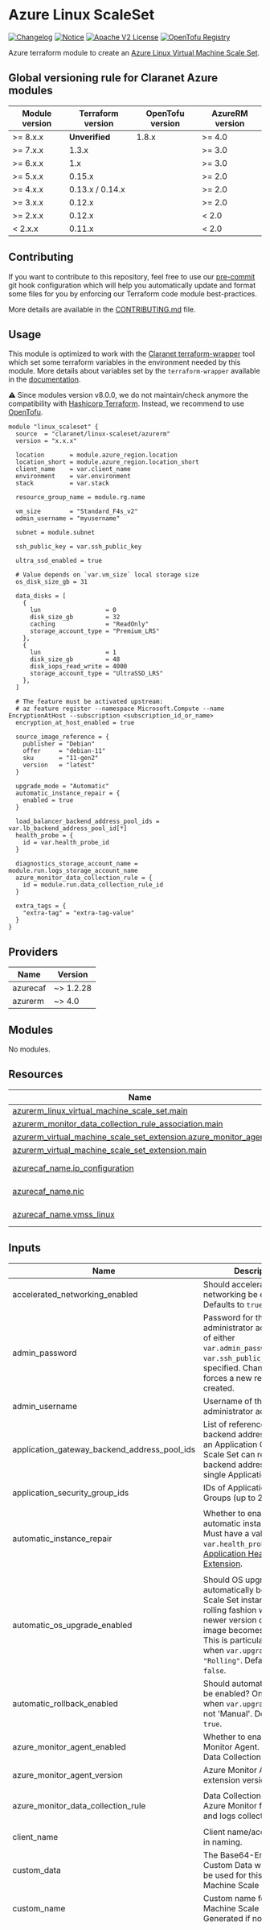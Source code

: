 # Azure Linux ScaleSet
[![Changelog](https://img.shields.io/badge/changelog-release-green.svg)](CHANGELOG.md) [![Notice](https://img.shields.io/badge/notice-copyright-blue.svg)](NOTICE) [![Apache V2 License](https://img.shields.io/badge/license-Apache%20V2-orange.svg)](LICENSE) [![OpenTofu Registry](https://img.shields.io/badge/opentofu-registry-yellow.svg)](https://search.opentofu.org/module/claranet/linux-scaleset/azurerm/)

Azure terraform module to create an [Azure Linux Virtual Machine Scale Set](https://azure.microsoft.com/en-us/services/virtual-machine-scale-sets/).

<!-- BEGIN_TF_DOCS -->
## Global versioning rule for Claranet Azure modules

| Module version | Terraform version | OpenTofu version | AzureRM version |
| -------------- | ----------------- | ---------------- | --------------- |
| >= 8.x.x       | **Unverified**    | 1.8.x            | >= 4.0          |
| >= 7.x.x       | 1.3.x             |                  | >= 3.0          |
| >= 6.x.x       | 1.x               |                  | >= 3.0          |
| >= 5.x.x       | 0.15.x            |                  | >= 2.0          |
| >= 4.x.x       | 0.13.x / 0.14.x   |                  | >= 2.0          |
| >= 3.x.x       | 0.12.x            |                  | >= 2.0          |
| >= 2.x.x       | 0.12.x            |                  | < 2.0           |
| <  2.x.x       | 0.11.x            |                  | < 2.0           |

## Contributing

If you want to contribute to this repository, feel free to use our [pre-commit](https://pre-commit.com/) git hook configuration
which will help you automatically update and format some files for you by enforcing our Terraform code module best-practices.

More details are available in the [CONTRIBUTING.md](./CONTRIBUTING.md#pull-request-process) file.

## Usage

This module is optimized to work with the [Claranet terraform-wrapper](https://github.com/claranet/terraform-wrapper) tool
which set some terraform variables in the environment needed by this module.
More details about variables set by the `terraform-wrapper` available in the [documentation](https://github.com/claranet/terraform-wrapper#environment).

⚠️ Since modules version v8.0.0, we do not maintain/check anymore the compatibility with
[Hashicorp Terraform](https://github.com/hashicorp/terraform/). Instead, we recommend to use [OpenTofu](https://github.com/opentofu/opentofu/).

```hcl
module "linux_scaleset" {
  source  = "claranet/linux-scaleset/azurerm"
  version = "x.x.x"

  location       = module.azure_region.location
  location_short = module.azure_region.location_short
  client_name    = var.client_name
  environment    = var.environment
  stack          = var.stack

  resource_group_name = module.rg.name

  vm_size        = "Standard_F4s_v2"
  admin_username = "myusername"

  subnet = module.subnet

  ssh_public_key = var.ssh_public_key

  ultra_ssd_enabled = true

  # Value depends on `var.vm_size` local storage size
  os_disk_size_gb = 31

  data_disks = [
    {
      lun                  = 0
      disk_size_gb         = 32
      caching              = "ReadOnly"
      storage_account_type = "Premium_LRS"
    },
    {
      lun                  = 1
      disk_size_gb         = 48
      disk_iops_read_write = 4000
      storage_account_type = "UltraSSD_LRS"
    },
  ]

  # The feature must be activated upstream:
  # az feature register --namespace Microsoft.Compute --name EncryptionAtHost --subscription <subscription_id_or_name>
  encryption_at_host_enabled = true

  source_image_reference = {
    publisher = "Debian"
    offer     = "debian-11"
    sku       = "11-gen2"
    version   = "latest"
  }

  upgrade_mode = "Automatic"
  automatic_instance_repair = {
    enabled = true
  }

  load_balancer_backend_address_pool_ids = var.lb_backend_address_pool_id[*]
  health_probe = {
    id = var.health_probe_id
  }

  diagnostics_storage_account_name = module.run.logs_storage_account_name
  azure_monitor_data_collection_rule = {
    id = module.run.data_collection_rule_id
  }

  extra_tags = {
    "extra-tag" = "extra-tag-value"
  }
}
```

## Providers

| Name | Version |
|------|---------|
| azurecaf | ~> 1.2.28 |
| azurerm | ~> 4.0 |

## Modules

No modules.

## Resources

| Name | Type |
|------|------|
| [azurerm_linux_virtual_machine_scale_set.main](https://registry.terraform.io/providers/hashicorp/azurerm/latest/docs/resources/linux_virtual_machine_scale_set) | resource |
| [azurerm_monitor_data_collection_rule_association.main](https://registry.terraform.io/providers/hashicorp/azurerm/latest/docs/resources/monitor_data_collection_rule_association) | resource |
| [azurerm_virtual_machine_scale_set_extension.azure_monitor_agent](https://registry.terraform.io/providers/hashicorp/azurerm/latest/docs/resources/virtual_machine_scale_set_extension) | resource |
| [azurerm_virtual_machine_scale_set_extension.main](https://registry.terraform.io/providers/hashicorp/azurerm/latest/docs/resources/virtual_machine_scale_set_extension) | resource |
| [azurecaf_name.ip_configuration](https://registry.terraform.io/providers/claranet/azurecaf/latest/docs/data-sources/name) | data source |
| [azurecaf_name.nic](https://registry.terraform.io/providers/claranet/azurecaf/latest/docs/data-sources/name) | data source |
| [azurecaf_name.vmss_linux](https://registry.terraform.io/providers/claranet/azurecaf/latest/docs/data-sources/name) | data source |

## Inputs

| Name | Description | Type | Default | Required |
|------|-------------|------|---------|:--------:|
| accelerated\_networking\_enabled | Should accelerated networking be enabled? Defaults to `true`. | `bool` | `true` | no |
| admin\_password | Password for the Scale Set administrator account. One of either `var.admin_password` or `var.ssh_public_key` must be specified. Changing this forces a new resource to be created. | `string` | `null` | no |
| admin\_username | Username of the Scale Set administrator account. | `string` | n/a | yes |
| application\_gateway\_backend\_address\_pool\_ids | List of references to backend address pools of an Application Gateway. A Scale Set can reference backend address pools of a single Application Gateway. | `list(string)` | `null` | no |
| application\_security\_group\_ids | IDs of Application Security Groups (up to 20). | `list(string)` | `null` | no |
| automatic\_instance\_repair | Whether to enable automatic instance repair. Must have a valid `var.health_probe.id` or an [Application Health Extension](https://learn.microsoft.com/en-us/azure/virtual-machine-scale-sets/virtual-machine-scale-sets-health-extension?tabs=rest-api). | <pre>object({<br/>    enabled      = optional(bool, false)<br/>    grace_period = optional(string, "PT10M")<br/>    action       = optional(string, "Replace")<br/>  })</pre> | `{}` | no |
| automatic\_os\_upgrade\_enabled | Should OS upgrades automatically be applied to Scale Set instances in a rolling fashion when a newer version of the OS image becomes available? This is particularly useful when `var.upgrade_mode = "Rolling"`. Defaults to `false`. | `bool` | `false` | no |
| automatic\_rollback\_enabled | Should automatic rollbacks be enabled? Only available when `var.upgrade_mode` is not 'Manual'. Defaults to `true`. | `bool` | `true` | no |
| azure\_monitor\_agent\_enabled | Whether to enable Azure Monitor Agent. Requires a Data Collection Rule ID. | `bool` | `true` | no |
| azure\_monitor\_agent\_version | Azure Monitor Agent extension version. | `string` | `"1.22"` | no |
| azure\_monitor\_data\_collection\_rule | Data Collection Rule ID from Azure Monitor for metrics and logs collection. | <pre>object({<br/>    id = string<br/>  })</pre> | `null` | no |
| client\_name | Client name/account used in naming. | `string` | n/a | yes |
| custom\_data | The Base64-Encoded Custom Data which should be used for this Virtual Machine Scale Set. | `string` | `null` | no |
| custom\_name | Custom name for the Virtual Machine Scale Sets. Generated if not set. | `string` | `null` | no |
| data\_disks | Definition of data disks to be attached to instances in the Scale Set. | <pre>list(object({<br/>    # name                    = string (unexpected status 400 (400 Bad Request) with error: InvalidParameter: Parameter 'dataDisk.name' is not allowed.)<br/>    lun                       = number<br/>    disk_size_gb              = number<br/>    create_option             = optional(string, "Empty")<br/>    caching                   = optional(string, "None")<br/>    storage_account_type      = optional(string, "StandardSSD_LRS")<br/>    disk_encryption_set_id    = optional(string)<br/>    disk_iops_read_write      = optional(string)<br/>    disk_mbps_read_write      = optional(string)<br/>    write_accelerator_enabled = optional(bool, false)<br/>  }))</pre> | `[]` | no |
| dcr\_custom\_name | Custom name for the Data Collection Rule association. | `string` | `null` | no |
| default\_tags\_enabled | Option to enable or disable default tags. | `bool` | `true` | no |
| diagnostics\_storage\_account\_name | Name of the Storage Account in which Scale Set boot diagnostics are stored. | `string` | `null` | no |
| dns\_servers | List of DNS servers. | `list(string)` | `null` | no |
| encryption\_at\_host\_enabled | Should all disks (including the temporary disk) attached to instances in the Scale Set be encrypted by enabling Encryption at Host? See [documentation](https://learn.microsoft.com/en-us/azure/virtual-machines/linux/disks-enable-host-based-encryption-cli#finding-supported-vm-sizes) for list of compatible VM sizes. Defaults to `true`. | `bool` | `true` | no |
| environment | Project environment. | `string` | n/a | yes |
| extensions | Extensions to add to the Scale Set. | <pre>list(object({<br/>    name                        = string<br/>    publisher                   = string<br/>    type                        = string<br/>    type_handler_version        = string<br/>    auto_upgrade_minor_version  = optional(bool, true)<br/>    automatic_upgrade_enabled   = optional(bool, false)<br/>    failure_suppression_enabled = optional(bool, false)<br/>    force_update_tag            = optional(string)<br/>    protected_settings          = optional(string)<br/>    provision_after_extensions  = optional(list(string))<br/>    settings                    = optional(string)<br/>  }))</pre> | `[]` | no |
| extra\_tags | Additional tags to associate with the Scale Set. | `map(string)` | `{}` | no |
| health\_probe | Specifies the identifier for the Load Balancer health probe. Required when `var.upgrade_mode = "Automatic" or "Rolling"`. | <pre>object({<br/>    id = string<br/>  })</pre> | `null` | no |
| identity | Identity block information as described in this [documentation](https://www.terraform.io/docs/providers/azurerm/r/linux_virtual_machine_scale_set.html#identity). | <pre>object({<br/>    type         = optional(string, "SystemAssigned")<br/>    identity_ids = optional(list(string))<br/>  })</pre> | `{}` | no |
| instance\_count | Number of instances in the Scale Set. Defaults to `2`. | `number` | `2` | no |
| ip\_configuration\_custom\_name | Custom name for the IP configuration of the network interfaces. Generated if not set. | `string` | `null` | no |
| ip\_forwarding\_enabled | Does this network interface support IP forwarding? Defaults to `false`. | `bool` | `false` | no |
| load\_balancer\_backend\_address\_pool\_ids | List of references to backend address pools of Load Balancers. A Scale Set can reference backend address pools of one public and one internal Load Balancer. | `list(string)` | `null` | no |
| load\_balancer\_inbound\_nat\_rules\_ids | List of references to inbound NAT rules for Load Balancers. | `list(string)` | `null` | no |
| location | Azure location. | `string` | n/a | yes |
| location\_short | Short string for Azure location. | `string` | n/a | yes |
| name\_prefix | Optional prefix for the generated name. | `string` | `""` | no |
| name\_suffix | Optional suffix for the generated name. | `string` | `""` | no |
| network\_security\_group | ID of the Network Security Group to be assigned to this network interface. | <pre>object({<br/>    id = string<br/>  })</pre> | `null` | no |
| nic\_custom\_name | Custom name for the network interfaces. Generated if not set. | `string` | `null` | no |
| os\_disk\_caching | OS disk caching requirements. Possible values are `None`, `ReadOnly` and `ReadWrite`. Defaults to `None`. | `string` | `"None"` | no |
| os\_disk\_encryption\_set\_id | ID of the Disk Encryption Set which should be used to encrypt the OS disk. Changing this forces a new resource to be created. | `string` | `null` | no |
| os\_disk\_managed\_disk\_type | Type of managed disk to create. Possible values are `Standard_LRS`, `StandardSSD_LRS`, `Premium_LRS`, `StandardSSD_ZRS` and `Premium_ZRS`. Defaults to `StandardSSD_LRS`. | `string` | `"StandardSSD_LRS"` | no |
| os\_disk\_size\_gb | Size of the OS disk in GB. | `number` | `32` | no |
| os\_disk\_write\_accelerator\_enabled | Whether to enable write accelerator for the OS disk. | `bool` | `false` | no |
| os\_ephemeral\_disk\_enabled | Whether OS disk is local ephemeral disk. See [documentation](https://learn.microsoft.com/en-us/azure/virtual-machines/ephemeral-os-disks). Changing this forces a new resource to be created. | `bool` | `true` | no |
| os\_ephemeral\_disk\_placement | Placement for the local ephemeral disk. Possibles values are `CacheDisk` and `ResourceDisk`. See [documentation](https://learn.microsoft.com/en-us/azure/virtual-machines/ephemeral-os-disks). Defaults to `ResourceDisk`. Changing this forces a new resource to be created. | `string` | `"ResourceDisk"` | no |
| overprovisioning\_enabled | Should Azure overprovision instances in this Scale Set? This means that multiple Virtual Machines will be provisioned and Azure will keep the instances which become available first, which improves provisioning success rates and improves deployment time. Defaults to `true`. | `bool` | `true` | no |
| resource\_group\_name | Resource Group name. | `string` | n/a | yes |
| rolling\_upgrade\_policy | Rolling upgrade policy. Only applicable when `var.upgrade_mode` is not 'Manual'. | <pre>object({<br/>    cross_zone_upgrades_enabled             = optional(bool)<br/>    max_batch_instance_percent              = optional(number, 25)<br/>    max_unhealthy_instance_percent          = optional(number, 25)<br/>    max_unhealthy_upgraded_instance_percent = optional(number, 25)<br/>    pause_time_between_batches              = optional(string, "PT30S")<br/>    prioritize_unhealthy_instances_enabled  = optional(bool)<br/>    maximum_surge_instances_enabled         = optional(bool)<br/>  })</pre> | `{}` | no |
| scale\_in\_force\_deletion\_enabled | Whether the instances chosen for removal should be force deleted when the Virtual Machine Scale Set is being scaled-in. | `bool` | `false` | no |
| scale\_in\_policy | The scale-in policy rule that decides which instances are chosen for removal when a Virtual Machine Scale Set is scaled-in. Possible values are `Default`, `NewestVM` and `OldestVM`. Defaults to `Default`. | `string` | `"Default"` | no |
| source\_image\_id | ID of the source image to use. One of either `var.source_image_id` or `var.source_image_reference` must be specified. Changing this forces a new resource to be created. | `string` | `null` | no |
| source\_image\_reference | Reference of the source image to use. One of either `var.source_image_id` or `var.source_image_reference` must be specified. Changing this forces a new resource to be created. | <pre>object({<br/>    publisher = string<br/>    offer     = string<br/>    sku       = string<br/>    version   = string<br/>  })</pre> | `null` | no |
| ssh\_private\_key | Private SSH key to be deployed on instances in the Scale set. | `string` | `null` | no |
| ssh\_public\_key | Public SSH key to be deployed on instances in the Scale set. One of either `var.admin_password` or `var.ssh_public_key` must be specified. Changing this forces a new resource to be created. | `string` | `null` | no |
| stack | Project Stack name. | `string` | n/a | yes |
| subnet | ID of the Subnet. | <pre>object({<br/>    id = string<br/>  })</pre> | n/a | yes |
| ultra\_ssd\_enabled | Should the capacity to use `UltraSSD_LRS` Storage Account type be supported on this Scale Set?. Defaults to `false`. Changing this forces a new resource to be created. | `bool` | `false` | no |
| upgrade\_mode | Specifies how upgrades (e.g. changing the image/SKU) should be performed to instances in the Scale Set. Possible values are `Automatic`, `Manual` and `Rolling`. Defaults to `Manual`. Changing this forces a new resource to be created. | `string` | `"Manual"` | no |
| user\_data | The Base64-Encoded User Data which should be used for this Virtual Machine Scale Set. | `string` | `null` | no |
| vm\_size | Size (SKU) of instances in the Scale Set. | `string` | n/a | yes |
| vtpm\_enabled | Specifies if vTPM (virtual Trusted Platform Module) and Trusted Launch is enabled for the Scale Set. Defaults to `true`. Changing this forces a new resource to be created. | `bool` | `true` | no |
| zone\_balancing\_enabled | Whether the instances in this Scale Set should be strictly evenly distributed across Availability Zones? Changing this forces a new resource to be created. | `bool` | `true` | no |
| zones | A list of Availability Zones in which the instances in this Scale Set should be created in. Updating zones to remove an existing zone forces a new resource to be created. | `list(number)` | <pre>[<br/>  1,<br/>  2,<br/>  3<br/>]</pre> | no |

## Outputs

| Name | Description |
|------|-------------|
| admin\_password | Scale Set admin password. |
| admin\_ssh\_private\_key | Scale Set admin SSH private key. |
| admin\_ssh\_public\_key | Scale Set admin SSH public key. |
| admin\_username | Scale Set admin username. |
| id | Scale Set ID. |
| identity\_principal\_id | Object ID of the Scale Set Managed Service Identity. |
| name | Scale Set name. |
| resource | Scale Set resource object. |
| terraform\_module | Information about this Terraform module |
<!-- END_TF_DOCS -->

## Related documentation

- Microsoft Azure documentation: [docs.microsoft.com/en-us/azure/virtual-machine-scale-sets/](https://docs.microsoft.com/en-us/azure/virtual-machine-scale-sets/)
